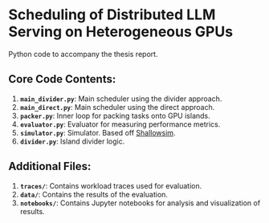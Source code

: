 # Scheduling of Distributed LLM Serving on Heterogeneous GPUs

Python code to accompany the thesis report.

## Core Code Contents:

1. **`main_divider.py`**: Main scheduler using the divider approach.
2. **`main_direct.py`**: Main scheduler using the direct approach.
3. **`packer.py`**: Inner loop for packing tasks onto GPU islands.
4. **`evaluator.py`**: Evaluator for measuring performance metrics.
5. **`simulator.py`**: Simulator. Based off [Shallowsim](https://github.com/icezack12/shallowsim).
6. **`divider.py`**: Island divider logic.

## Additional Files:

1. **`traces/`**: Contains workload traces used for evaluation.
2. **`data/`**: Contains the results of the evaluation.
3. **`notebooks/`**: Contains Jupyter notebooks for analysis and visualization of results.